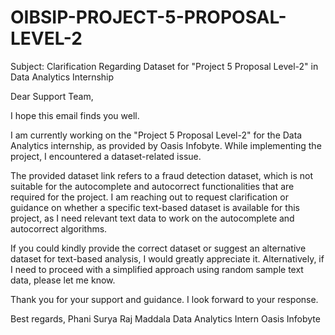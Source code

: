 # OIBSIP-PROJECT-5-PROPOSAL-LEVEL-2

Subject: Clarification Regarding Dataset for "Project 5 Proposal Level-2" in Data Analytics Internship

Dear Support Team,

I hope this email finds you well.

I am currently working on the "Project 5 Proposal Level-2" for the Data Analytics internship, as provided by Oasis Infobyte. While implementing the project, I encountered a dataset-related issue.

The provided dataset link refers to a fraud detection dataset, which is not suitable for the autocomplete and autocorrect functionalities that are required for the project. I am reaching out to request clarification or guidance on whether a specific text-based dataset is available for this project, as I need relevant text data to work on the autocomplete and autocorrect algorithms.

If you could kindly provide the correct dataset or suggest an alternative dataset for text-based analysis, I would greatly appreciate it. Alternatively, if I need to proceed with a simplified approach using random sample text data, please let me know.

Thank you for your support and guidance. I look forward to your response.

Best regards,
Phani Surya Raj Maddala
Data Analytics Intern
Oasis Infobyte
